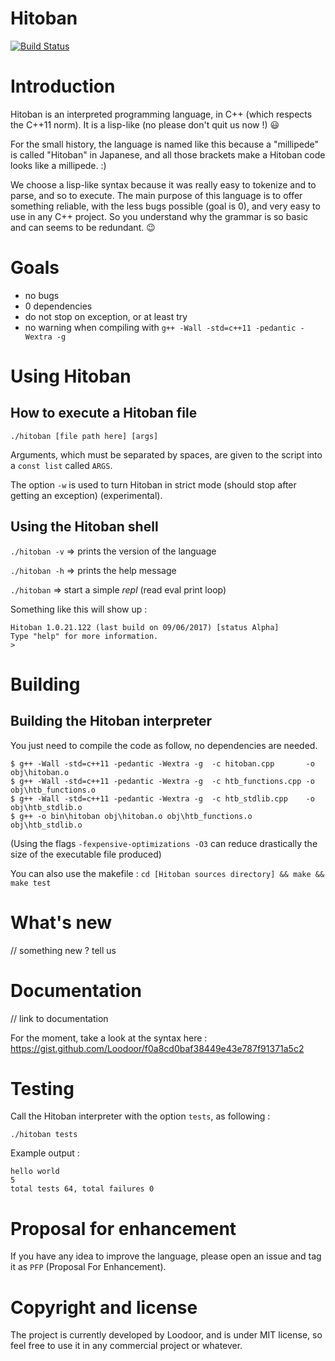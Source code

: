 # Hitoban

[![Build Status](https://travis-ci.org/Loodoor/Hitoban.svg?branch=master)](https://travis-ci.org/Loodoor/Hitoban)

# Introduction

Hitoban is an interpreted programming language, in C++ (which respects the C++11 norm). It is a lisp-like (no please don't quit us now !) :smiley:

For the small history, the language is named like this because a "millipede" is called "Hitoban" in Japanese, 
and all those brackets make a Hitoban code looks like a millipede. :)

We choose a lisp-like syntax because it was really easy to tokenize and to parse, and so to execute. The main purpose of this language is to offer something reliable, with 
the less bugs possible (goal is 0), and very easy to use in any C++ project. So you understand why the grammar is so basic and can seems to be redundant. :wink:

# Goals

* no bugs
* 0 dependencies
* do not stop on exception, or at least try
* no warning when compiling with `g++ -Wall -std=c++11 -pedantic -Wextra -g`

# Using Hitoban

## How to execute a Hitoban file

`./hitoban [file path here] [args]`

Arguments, which must be separated by spaces, are given to the script into a `const list` called `ARGS`.

The option `-w` is used to turn Hitoban in strict mode (should stop after getting an exception) (experimental).

## Using the Hitoban shell

`./hitoban -v` => prints the version of the language

`./hitoban -h` => prints the help message

`./hitoban` => start a simple *repl* (read eval print loop)

Something like this will show up :

```
Hitoban 1.0.21.122 (last build on 09/06/2017) [status Alpha]
Type "help" for more information.
> 
```

# Building

## Building the Hitoban interpreter

You just need to compile the code as follow, no dependencies are needed.

```
$ g++ -Wall -std=c++11 -pedantic -Wextra -g  -c hitoban.cpp       -o obj\hitoban.o
$ g++ -Wall -std=c++11 -pedantic -Wextra -g  -c htb_functions.cpp -o obj\htb_functions.o
$ g++ -Wall -std=c++11 -pedantic -Wextra -g  -c htb_stdlib.cpp    -o obj\htb_stdlib.o
$ g++ -o bin\hitoban obj\hitoban.o obj\htb_functions.o obj\htb_stdlib.o  
```

(Using the flags `-fexpensive-optimizations -O3` can reduce drastically the size of the executable file produced)

You can also use the makefile : `cd [Hitoban sources directory] && make && make test`

# What's new

// something new ? tell us

# Documentation

// link to documentation

For the moment, take a look at the syntax here : https://gist.github.com/Loodoor/f0a8cd0baf38449e43e787f91371a5c2

# Testing

Call the Hitoban interpreter with the option `tests`, as following :

`./hitoban tests`

Example output :

```
hello world
5
total tests 64, total failures 0
```

# Proposal for enhancement

If you have any idea to improve the language, please open an issue and tag it as `PFP` (Proposal For Enhancement).

# Copyright and license

The project is currently developed by Loodoor, and is under MIT license, so feel free to use it in any commercial project or whatever.